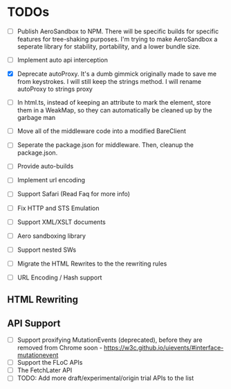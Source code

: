 # TODOs

- [ ] Publish AeroSandbox to NPM. There will be specific builds for specific features for tree-shaking purposes. I'm trying to make AeroSandbox a seperate library for stability, portability, and a lower bundle size.

- [ ] Implement auto api interception
- [x] Deprecate autoProxy. It's a dumb gimmick originally made to save me from keystrokes. I will still keep the strings method. I will rename autoProxy to strings proxy
- [ ] In html.ts, instead of keeping an attribute to mark the element, store them in a WeakMap, so they can automatically be cleaned up by the garbage man
- [ ] Move all of the middleware code into a modified BareClient
- [ ] Seperate the package.json for middleware. Then, cleanup the package.json.
- [ ] Provide auto-builds
- [ ] Implement url encoding
- [ ] Support Safari (Read Faq for more info)
- [ ] Fix HTTP and STS Emulation
- [ ] Support XML/XSLT documents
- [ ] Aero sandboxing library
- [ ] Support nested SWs

- [ ] Migrate the HTML Rewrites to the the rewriting rules
- [ ] URL Encoding / Hash support

## HTML Rewriting

## API Support

- [ ] Support proxifying MutationEvents (deprecated), before they are removed from Chrome soon - <https://w3c.github.io/uievents/#interface-mutationevent>
- [ ] Support the FLoC APIs
- [ ] The FetchLater API
- [ ] TODO: Add more draft/experimental/origin trial APIs to the list
